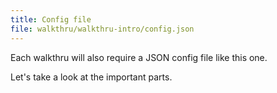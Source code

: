 ```yaml
---
title: Config file
file: walkthru/walkthru-intro/config.json
---
```


Each walkthru will also require a JSON config file like this one. 

Let's take a look at the important parts.
